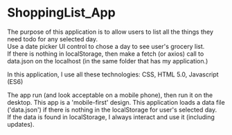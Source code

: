 # ShoppingList_App
The purpose of this application is to allow users to list all the things they need todo for any selected day.   
Use a date picker UI control to chose a day to see user's grocery list.  
If there is nothing in localStorage, then make a fetch (or axios) call to data.json on the localhost (in the same folder that has my application.)

In this application, I use all these technologies: CSS, HTML 5.0, Javascript (ES6)

The app run (and look acceptable on a mobile phone), then run it on the desktop. 
This app is a 'mobile-first' design.
This application loads a data file ('data.json') if there is nothing in the localStorage for user's selected day.   
If the data is found in localStorage, I always interact and use it (including updates).


